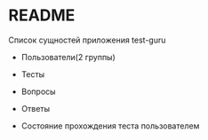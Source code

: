 # README

Список сущностей приложения test-guru

* Пользователи(2 группы)

* Тесты

* Вопросы

* Ответы

* Состояние прохождения теста пользователем